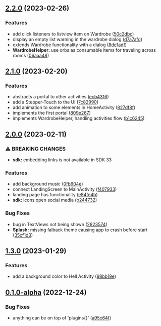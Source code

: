 ## [2.2.0](https://github.com/Stalkerfish/EasterEggs/compare/v2.1.0...v2.2.0) (2023-02-26)


### Features

* add click listeners to listview item on Wardrobe ([50c2dbc](https://github.com/Stalkerfish/EasterEggs/commit/50c2dbc557784f8633a9fd1353085affe4df8b51))
* display an empty list warning in the wardrobe dialog ([d7a7afd](https://github.com/Stalkerfish/EasterEggs/commit/d7a7afd3fed25dee7b5307db9245cd1f957d43ec))
* extends Wardrobe functionality with a dialog ([8de1adf](https://github.com/Stalkerfish/EasterEggs/commit/8de1adf1b73073cbbda42011affb7e83228d74bf))
* **WardrobeHelper:** use orbs as consumable items for traveling across rooms ([06aaa48](https://github.com/Stalkerfish/EasterEggs/commit/06aaa4808d79d2d57a6723cc5a0b966db081dba9))

## [2.1.0](https://github.com/Stalkerfish/EasterEggs/compare/v2.0.0...v2.1.0) (2023-02-20)


### Features

* abstracts a portal to other activities ([ecb4316](https://github.com/Stalkerfish/EasterEggs/commit/ecb4316f4fdfe4e0f5b067aebcf1799337850acd))
* add a Stepper-Touch to the UI ([7c82990](https://github.com/Stalkerfish/EasterEggs/commit/7c82990ebac7a99f2292ce06133697ba45a37a25))
* add animation to some elements in HomeActivity ([827df8f](https://github.com/Stalkerfish/EasterEggs/commit/827df8f6d4c00595c5def0053ce46b3a95452c72))
* implements the first portal ([809e267](https://github.com/Stalkerfish/EasterEggs/commit/809e2672c4e51df644fdf687e4b3a393d103ec84))
* implements WardrobeHelper, handling activities flow ([b1c6245](https://github.com/Stalkerfish/EasterEggs/commit/b1c624535e0065382db2df50f04983ea93c418e2))

## [2.0.0](https://github.com/Stalkerfish/EasterEggs/compare/v1.3.0...v2.0.0) (2023-02-11)


### ⚠ BREAKING CHANGES

* **sdk:** embedding links is not available in SDK 33

### Features

* add background music ([0fb604e](https://github.com/Stalkerfish/EasterEggs/commit/0fb604e2fa222b71b278d522bf40ec8b25fa5e38))
* connect LandingScreen to MainActivity ([f407933](https://github.com/Stalkerfish/EasterEggs/commit/f407933b59c4d5b0f7a3e467015c7459b3b0fc4d))
* landing page has functionality ([e84fe4b](https://github.com/Stalkerfish/EasterEggs/commit/e84fe4b5f017b6bcfe90de6896681d7926dbfae4))
* **sdk:** icons open social media ([b244732](https://github.com/Stalkerfish/EasterEggs/commit/b24473259e6972ebc4ecfd78e45e21e7665ac828))


### Bug Fixes

* bug in TextViews not being shown ([2823574](https://github.com/Stalkerfish/EasterEggs/commit/28235744b72fbeb14540f592b2bbe956aea87e53))
* **Splash:** missing falback theme causing app to crash before start ([35cf1d3](https://github.com/Stalkerfish/EasterEggs/commit/35cf1d3450d0baec8df570898e9e2bb96b578e11))

## [1.3.0](https://github.com/Stalkerfish/EasterEggs/compare/v0.1.0-alpha...v1.3.0) (2023-01-29)


### Features

* add a background color to Hell Activity ([98bb19e](https://github.com/Stalkerfish/EasterEggs/commit/98bb19e6b2717a6586dd57b99606cc1df1749afd))

## [0.1.0-alpha](https://github.com/Stalkerfish/EasterEggs/compare/a95c64f642aee2fc349b7d8a6b60fdcbf0a7bd76...v0.1.0-alpha) (2022-12-24)


### Bug Fixes

* anything can be on top of 'plugins{}' ([a95c64f](https://github.com/Stalkerfish/EasterEggs/commit/a95c64f642aee2fc349b7d8a6b60fdcbf0a7bd76))

